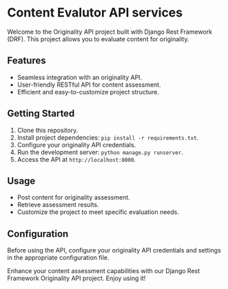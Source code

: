 # Content Evalutor API services

Welcome to the Originality API project built with Django Rest Framework (DRF). This project allows you to evaluate content for originality.

## Features

- Seamless integration with an originality API.
- User-friendly RESTful API for content assessment.
- Efficient and easy-to-customize project structure.

## Getting Started

1. Clone this repository.
2. Install project dependencies: `pip install -r requirements.txt`.
3. Configure your originality API credentials.
4. Run the development server: `python manage.py runserver`.
5. Access the API at `http://localhost:8000`.

## Usage

- Post content for originality assessment.
- Retrieve assessment results.
- Customize the project to meet specific evaluation needs.

## Configuration

Before using the API, configure your originality API credentials and settings in the appropriate configuration file.


Enhance your content assessment capabilities with our Django Rest Framework Originality API project. Enjoy using it!
